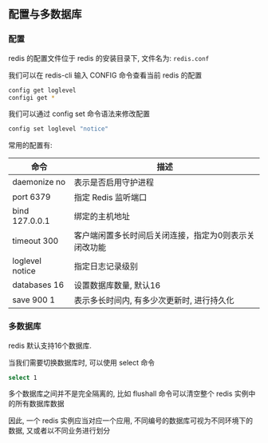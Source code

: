 ## 配置与多数据库

### 配置

redis 的配置文件位于 redis 的安装目录下, 文件名为: ```redis.conf```

我们可以在 redis-cli 输入 CONFIG 命令查看当前 redis 的配置

```bash
config get loglevel
configi get *
```

我们可以通过 config set 命令语法来修改配置

```bash
config set loglevel "notice"
```

常用的配置有:

|命令|描述|
|----|----|
|daemonize no |表示是否启用守护进程|
|port 6379 |指定 Redis 监听端口|
|bind 127.0.0.1 |绑定的主机地址|
|timeout 300 |客户端闲置多长时间后关闭连接，指定为0则表示关闭改功能|
|loglevel notice |指定日志记录级别|
|databases 16|设置数据库数量, 默认16|
|save 900 1|表示多长时间内, 有多少次更新时, 进行持久化|

### 多数据库

redis 默认支持16个数据库.

当我们需要切换数据库时, 可以使用 select 命令

```bash
select 1
```

多个数据库之间并不是完全隔离的, 比如 flushall 命令可以清空整个 redis 实例中的所有数据库数据

因此, 一个 redis 实例应当对应一个应用, 不同编号的数据库可视为不同环境下的数据, 又或者以不同业务进行划分

